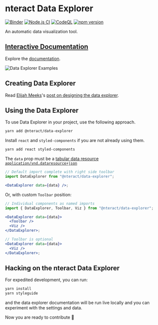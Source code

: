 # nteract Data Explorer

[![Binder](https://mybinder.org/badge.svg)](https://mybinder.org/v2/gh/nteract/examples/master?urlpath=%2Fnteract%2Fedit%2Fpython%2Fhappiness.ipynb)
[![Node.js CI](https://github.com/nteract/data-explorer/actions/workflows/node.js.yml/badge.svg)](https://github.com/nteract/data-explorer/actions/workflows/node.js.yml)
[![CodeQL](https://github.com/nteract/data-explorer/actions/workflows/codeql-analysis.yml/badge.svg)](https://github.com/nteract/data-explorer/actions/workflows/codeql-analysis.yml)
[![npm version](https://badge.fury.io/js/%40nteract%2Fdata-explorer.svg)](https://www.npmjs.com/package/@nteract/data-explorer)

An automatic data visualization tool.

## [Interactive Documentation](https://data-explorer.nteract.io/)

Explore the [documentation](https://data-explorer.nteract.io/).

![Data Explorer Examples](https://user-images.githubusercontent.com/1863892/55675008-07632e80-5871-11e9-9dac-0a71450faf7b.gif)

## Creating Data Explorer

Read [Elijah Meeks](https://twitter.com/elijah_meeks)'s [post on designing the data explorer](https://blog.nteract.io/designing-the-nteract-data-explorer-f4476d53f897).

## Using the Data Explorer

To use Data Explorer in your project, use the following approach.

```bash
yarn add @nteract/data-explorer
```

Install `react` and `styled-components` if you are not already using them.

```bash
yarn add react styled-components
```

The `data` prop must be a [tabular data resource `application/vnd.dataresource+json`](https://frictionlessdata.io/specs/tabular-data-resource/)

```jsx
// Default import complete with right side toolbar
import DataExplorer from "@nteract/data-explorer";

<DataExplorer data={data} />;
```

Or, with custom `Toolbar` position:

```jsx
// Individual components as named imports
import { DataExplorer, Toolbar, Viz } from "@nteract/data-explorer";

<DataExplorer data={data}>
  <Toolbar />
  <Viz />
</DataExplorer>;

// Toolbar is optional
<DataExplorer data={data}>
  <Viz />
</DataExplorer>;
```

## Hacking on the nteract Data Explorer

For expedited development, you can run:

```bash
yarn install
yarn styleguide
```

and the data explorer documentation will be run live locally and you can experiment with the settings and data.

Now you are ready to contribute :tada:
